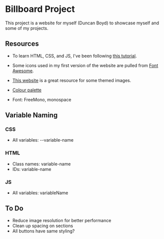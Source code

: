 # Billboard Project

This project is a website for myself (Duncan Boyd) to showcase myself and some of my projects.

## Resources

- To learn HTML, CSS, and JS, I've been following [this tutorial](https://www.youtube.com/watch?v=yZnmEwzHfZw).

- Some icons used in my first version of the website are pulled from [Font Awesome](fontawesome.com).

- [This website](https://undraw.co) is a great resource for some themed images.

- [Colour palette](https://colorhunt.co/palette/f4f9f9ccf2f4a4ebf3aaaaaa)

- Font: FreeMono, monospace

## Variable Naming

### CSS

- All variables: --variable-name

### HTML

- Class names: variable-name
- IDs: variable-name

### JS

- All variables: variableName

## To Do

- Reduce image resolution for better performance
- Clean up spacing on sections
- All buttons have same styling?



